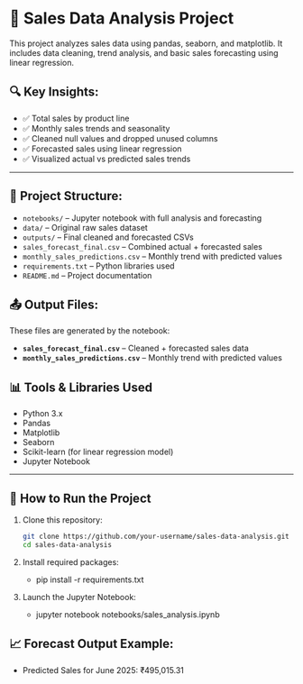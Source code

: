 # 🛒 Sales Data Analysis Project

This project analyzes sales data using pandas, seaborn, and matplotlib. It includes data cleaning, trend analysis, and basic sales forecasting using linear regression.

## 🔍 Key Insights:
- ✅ Total sales by product line
- ✅ Monthly sales trends and seasonality
- ✅ Cleaned null values and dropped unused columns
- ✅ Forecasted sales using linear regression 
- ✅ Visualized actual vs predicted sales trends

---


## 📁 Project Structure:
- `notebooks/` – Jupyter notebook with full analysis and forecasting
- `data/` – Original raw sales dataset
- `outputs/` – Final cleaned and forecasted CSVs
 - `sales_forecast_final.csv` – Combined actual + forecasted sales
 - `monthly_sales_predictions.csv` – Monthly trend with predicted values
- `requirements.txt` – Python libraries used
- `README.md` – Project documentation


## 📤 Output Files:
These files are generated by the notebook:
- **`sales_forecast_final.csv`** – Cleaned + forecasted sales data
- **`monthly_sales_predictions.csv`** – Monthly trend with predicted values


## 📊 Tools & Libraries Used

- Python 3.x
- Pandas
- Matplotlib
- Seaborn
- Scikit-learn (for linear regression model)
- Jupyter Notebook

---

## 🚀 How to Run the Project

1. Clone this repository:
   ```bash
   git clone https://github.com/your-username/sales-data-analysis.git
   cd sales-data-analysis

2. Install required packages:
   - pip install -r requirements.txt

3. Launch the Jupyter Notebook:
   - jupyter notebook notebooks/sales_analysis.ipynb


## 📈 Forecast Output Example:
- Predicted Sales for June 2025: ₹495,015.31




